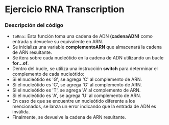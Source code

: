 # Ejercicio RNA Transcription

### Descripción del código

- `toRna:` Esta función toma una cadena de ADN **(cadenaADN)** como entrada y devuelve su equivalente en ARN.
- Se inicializa una variable **complementoARN** que almacenará la cadena de ARN resultante.
- Se itera sobre cada nucleótido en la cadena de ADN utilizando un bucle **for...of**.
- Dentro del bucle, se utiliza una instrucción **switch** para determinar el complemento de cada nucleótido:
- Si el nucleótido es 'G', se agrega 'C' al complemento de ARN.
- Si el nucleótido es 'C', se agrega 'G' al complemento de ARN.
- Si el nucleótido es 'T', se agrega 'A' al complemento de ARN.
- Si el nucleótido es 'A', se agrega 'U' al complemento de ARN.
- En caso de que se encuentre un nucleótido diferente a los mencionados, se lanza un error indicando que la entrada de ADN es inválida.
- Finalmente, se devuelve la cadena de ARN resultante.